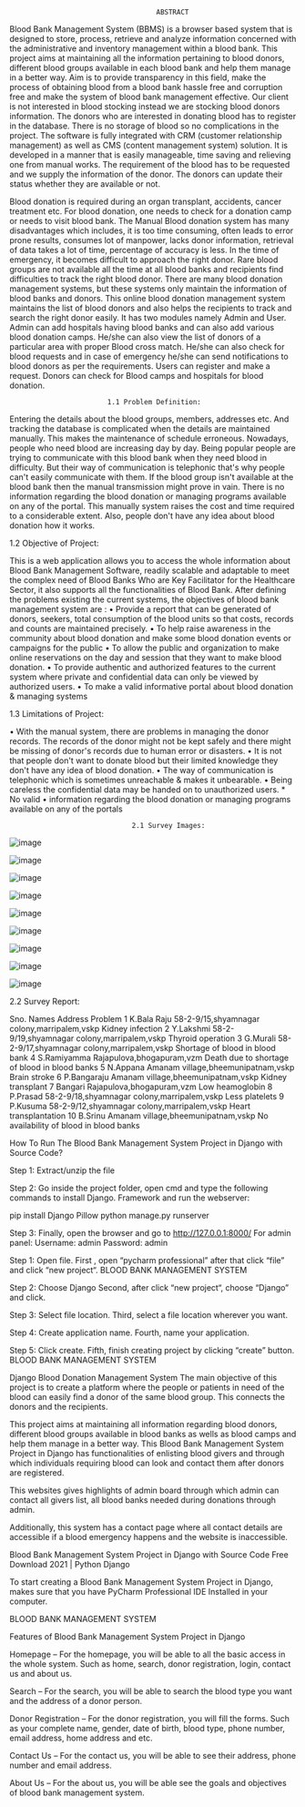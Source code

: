                                         ABSTRACT
                                        
Blood Bank Management System (BBMS) is a browser based system that is designed to store, 
process, retrieve and analyze information concerned with the administrative and inventory 
management within a blood bank. This project aims at maintaining all the information 
pertaining to blood donors, different blood groups available in each blood bank and help them 
manage in a better way. Aim is to provide transparency in this field, make the process of 
obtaining blood from a blood bank hassle free and corruption free and make the system of 
blood bank management effective. Our client is not interested in blood stocking instead we are 
stocking blood donors information. The donors who are interested in donating blood has to 
register in the database. There is no storage of blood so no complications in the project. The 
software is fully integrated with CRM (customer relationship management) as well as CMS 
(content management system) solution. It is developed in a manner that is easily manageable, 
time saving and relieving one from manual works. The requirement of the blood has to be 
requested and we supply the information of the donor. The donors can update their status 
whether they are available or not.

Blood donation is required during an organ transplant, accidents, cancer treatment etc. For 
blood donation, one needs to check for a donation camp or needs to visit blood bank. The 
Manual Blood donation system has many disadvantages which includes, it is too time 
consuming, often leads to error prone results, consumes lot of manpower, lacks donor 
information, retrieval of data takes a lot of time, percentage of accuracy is less. In the time of 
emergency, it becomes difficult to approach the right donor. Rare blood groups are not 
available all the time at all blood banks and recipients find difficulties to track the right blood 
donor. There are many blood donation management systems, but these systems only maintain 
the information of blood banks and donors. This online blood donation management system 
maintains the list of blood donors and also helps the recipients to track and search the right 
donor easily. It has two modules namely Admin and User. Admin can add hospitals having 
blood banks and can also add various blood donation camps.
He/she can also view the list of donors of a particular area with proper Blood cross match. 
He/she can also check for blood requests and in case of emergency he/she can send notifications 
to blood donors as per the requirements. Users can register and make a request. Donors can 
check for Blood camps and hospitals for blood donation.

                            1.1 Problem Definition:
                            
Entering the details about the blood groups, members, addresses etc. And tracking the database 
is complicated when the details are maintained manually. This makes the maintenance of 
schedule erroneous.
Nowadays, people who need blood are increasing day by day. Being popular people are trying 
to communicate with this blood bank when they need blood in difficulty. But their way of 
communication is telephonic that's why people can't easily communicate with them. If the 
blood group isn't available at the blood bank then the manual transmission might prove in vain.
There is no information regarding the blood donation or managing programs available on any 
of the portal. This manually system raises the cost and time required to a considerable extent.
Also, people don't have any idea about blood donation how it works.

1.2 Objective of Project:

This is a web application allows you to access the whole information about Blood Bank 
Management Software, readily scalable and adaptable to meet the complex need of Blood 
Banks Who are Key Facilitator for the Healthcare Sector, it also supports all the functionalities 
of Blood Bank. After defining the problems existing the current systems, the objectives of 
blood bank management system are :
• Provide a report that can be generated of donors, seekers, total consumption of the blood 
units so that costs, records and counts are maintained precisely.
• To help raise awareness in the community about blood donation and make some blood 
donation events or campaigns for the public 
• To allow the public and organization to make online reservations on the day and session 
that they want to make blood donation.
• To provide authentic and authorized features to the current system where private and 
confidential data can only be viewed by authorized users.
• To make a valid informative portal about blood donation & managing systems

1.3 Limitations of Project:

• With the manual system, there are problems in managing the donor records. The records 
of the donor might not be kept safely and there might be missing of donor's records due 
to human error or disasters.
• It is not that people don't want to donate blood but their limited knowledge they don't 
have any idea of blood donation.
• The way of communication is telephonic which is sometimes unreachable & makes it 
unbearable.
• Being careless the confidential data may be handed on to unauthorized users. * No valid 
• information regarding the blood donation or managing programs available on any of 
the portals

                                  2.1 Survey Images:

![image](https://github.com/tejalodagala480/BLOOD-BANK-MANAGEMENT-SYSTEM/assets/106898126/c3a4773a-ea74-4f0e-9c61-33d13ce134d0)

![image](https://github.com/tejalodagala480/BLOOD-BANK-MANAGEMENT-SYSTEM/assets/106898126/bf3e0149-ca21-4d57-a448-61991d551cdc)

![image](https://github.com/tejalodagala480/BLOOD-BANK-MANAGEMENT-SYSTEM/assets/106898126/436329da-df7f-4a1f-a27c-958a59023935)

![image](https://github.com/tejalodagala480/BLOOD-BANK-MANAGEMENT-SYSTEM/assets/106898126/6afb75da-4cb1-4373-9ae3-854034638ca8)

![image](https://github.com/tejalodagala480/BLOOD-BANK-MANAGEMENT-SYSTEM/assets/106898126/3fec9f35-ee68-442c-bb5a-f1a6949f1628)

![image](https://github.com/tejalodagala480/BLOOD-BANK-MANAGEMENT-SYSTEM/assets/106898126/a84eb118-931e-4854-afec-cb4c8f5af3f3)

![image](https://github.com/tejalodagala480/BLOOD-BANK-MANAGEMENT-SYSTEM/assets/106898126/43ef37e8-5c2a-4a9b-bbcb-26bcba9c4245)

![image](https://github.com/tejalodagala480/BLOOD-BANK-MANAGEMENT-SYSTEM/assets/106898126/d5efed69-8341-4820-b752-2df7ee987ced)

![image](https://github.com/tejalodagala480/BLOOD-BANK-MANAGEMENT-SYSTEM/assets/106898126/98730a7b-395e-4fbc-ad68-d30ed8e3efe1)

2.2 Survey Report:

Sno. Names Address Problem
 1 K.Bala Raju 58-2-9/15,shyamnagar 
colony,marripalem,vskp
Kidney infection
2 Y.Lakshmi 58-2-9/19,shyamnagar 
colony,marripalem,vskp
Thyroid operation
3 G.Murali 58-2-9/17,shyamnagar 
colony,marripalem,vskp
Shortage of blood in
blood bank
4 S.Ramiyamma Rajapulova,bhogapuram,vzm Death due to shortage 
of blood in blood 
banks
5 N.Appana Amanam village,bheemunipatnam,vskp Brain stroke
6 P.Bangaraju Amanam village,bheemunipatnam,vskp Kidney transplant 
7 Bangari Rajapulova,bhogapuram,vzm Low heamoglobin
8 P.Prasad 58-2-9/18,shyamnagar 
colony,marripalem,vskp
Less platelets
9 P.Kusuma 58-2-9/12,shyamnagar 
colony,marripalem,vskp
Heart transplantation
10 B.Srinu Amanam village,bheemunipatnam,vskp No availability of 
blood in blood banks

How To Run The Blood Bank Management System Project in Django with Source 
Code?

Step 1: Extract/unzip the file

Step 2: Go inside the project folder, open cmd and type the following commands to install 
Django. Framework and run the webserver:

pip install Django Pillow
python manage.py runserver 

Step 3: Finally, open the browser and go to http://127.0.0.1:8000/
For admin panel:
Username: admin
Password: admin

Step 1: Open file.
First , open “pycharm professional” after that click “file” and click “new project“.
BLOOD BANK MANAGEMENT SYSTEM

Step 2: Choose Django
Second, after click “new project“, choose “Django” and click.

Step 3: Select file location.
Third, select a file location wherever you want.

Step 4: Create application name.
Fourth, name your application.

Step 5: Click create.
Fifth, finish creating project by clicking “create” button.
BLOOD BANK MANAGEMENT SYSTEM

Django Blood Donation Management System
The main objective of this project is to create a platform where the people or patients in need 
of the blood can easily find a donor of the same blood group. This connects the donors and the 
recipients.

This project aims at maintaining all information regarding blood donors, different blood groups 
available in blood banks as wells as blood camps and help them manage in a better way.
This Blood Bank Management System Project in Django has functionalities of enlisting blood 
givers and through which individuals requiring blood can look and contact them after donors 
are registered.

This websites gives highlights of admin board through which admin can contact all givers list, 
all blood banks needed during donations through admin.

Additionally, this system has a contact page where all contact details are accessible if a blood 
emergency happens and the website is inaccessible.

Blood Bank Management System Project in Django with Source Code Free Download 2021 | 
Python Django 

To start creating a Blood Bank Management System Project in Django, makes sure that you 
have PyCharm Professional IDE Installed in your computer.

BLOOD BANK MANAGEMENT SYSTEM

Features of Blood Bank Management System Project in Django

Homepage – For the homepage, you will be able to all the basic access in the whole system. 
Such as home, search, donor registration, login, contact us and about us.

Search – For the search, you will be able to search the blood type you want and the address 
of a donor person.

Donor Registration – For the donor registration, you will fill the forms. Such as your 
complete name, gender, date of birth, blood type, phone number, email address, home 
address and etc.

Contact Us – For the contact us, you will be able to see their address, phone number and 
email address.

About Us – For the about us, you will be able see the goals and objectives of blood bank 
management system.

